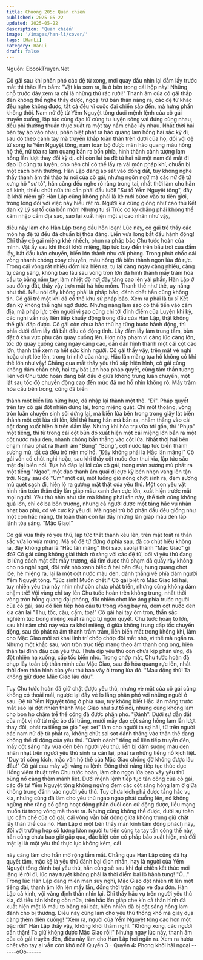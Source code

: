 ```yaml
---
title: Chương 205: Quan chiến
published: 2025-05-22
updated: 2025-05-22
description: 'Quan chiến'
image: '/images/han-li/cover/'
tags: [HanLi]
category: HanLi
draft: false
---
```


Nguồn: EbookTruyen.Net

Cô gái sau khi phân phó các đệ tử xong, mới quay đầu nhìn lại
đầm lầy trước mắt thì thào lẩm bẩm: "Vật kia xem ra, là ở bên
trong cái hộp này! Những chỗ trước đây xem ra chỉ là những thứ
rác rưởi!"
Thanh âm của cô gái thấp đến không thể nghe thấy được, ngoại
trừ bản thân nàng ra, các đệ tử khác đều nghe không được, tất cả
đều vì cuộc đại chiến sắp đến, mà hưng phấn không thôi.
Nam nữ đệ tử Yểm Nguyệt tông dưới mệnh lệnh của cô gái
truyền xuống, lập tức cùng đạo lữ cùng tu luyện sóng vai đứng
cùng nhau, đều phi thường thuần thục xuất ra một tay nắm chắc
lấy nhau.
Nhất thời hai bàn tay áp vào nhau, phân biệt phát ra hào quang
lam hồng hai sắc kỳ dị, sau đó theo cánh tay mà truyền khắp toàn
thân trên dưới của họ, đối với đệ tử song tu Yểm Nguyệt tông,
nam toàn bộ được màn hào quang màu hồng hộ thể, nữ tỏa ra
lam quang bắn ra bốn phía, hình thành cảnh tượng lam hồng lần
lượt thay đổi kỳ dị. chỉ còn lại ba đệ tử hai nữ một nam đã mất đi
đạo lữ cùng tu luyện, cho nên chỉ có thể lấy ra vài món pháp khí,
chuẩn bị một cách bình thường.
Hàn Lập đang áp sát vào đống đất, tuy không nghe thấy thanh âm
thì thào tự nói của cô gái, nhưng ngôn ngữ mà các nữ đệ tử xưng
hô "sư tổ", hắn cũng đều nghe rõ ràng trong tai, nhất thời làm cho
hắn cả kinh, thiếu chút nữa thì cắn phải đầu lưỡi!
"Sư tổ Yểm Nguyệt tông", đây là khái niệm gì? Hàn Lập cũng
không phải là kẻ mới bứoc vào tu tiên giới, trong lòng đối với việc
này hiểu rất rõ. Người kia cũng giống như cao thủ Kết đan kỳ Lý
sư tổ của bổn môn! Nhưng tu sĩ Trúc cơ kỳ chẳng phải không thể
xâm nhập cấm địa sao, sao lại xuất hiện một vị cao nhân như vậy,

điều này làm cho Hàn Lập trong đầu hỗn loạn!
Lúc này, cô gái trẻ thấy các môn hạ đệ tử đều đã chuẩn bị thỏa
đáng. Liền vừa lòng bắt đầu hành động!
Chỉ thấy cô gái miệng khẻ nhếch, phun ra pháp bảo Chu tước
hoàn của mình. Vật ấy sau khi thoát khỏi miệng, lập tức bay đến
trên bầu trời của đầm lầy, bắt đầu luân chuyển, biến lớn thành
như cái phòng. Trong phút chốc cái vòng nhanh chóng xoay
chuyển, màu hồng đã biến thành ngọn lửa đỏ rực. Trong cái vòng
rất nhiều đốm lửa hiện ra, tụ lại càng ngày càng nhiều, càng tụ
càng sáng, không bao lâu sau vòng tròn lớn đã hình thành mấy
trăm hỏa cầu to bằng nắm tay, làm nhiệt độ nơi đây tăng cao lên
vài phần.
Hàn Lập ở sau đống đất, thấy vậy trợn mắt há hốc mồm. Thanh
thế như thế, uy năng như thế. Nếu nói đây không phải là pháp
bảo, đánh chết hắn cũng không tin.
Cô gái trẻ một khi đã có thể khu sử pháp bảo. Xem ra phải là tu sĩ
Kết đan kỳ không thể nghi ngờ được. Nhưng nàng làm sao có thể
tiến vào cấm địa, mà pháp lực trên người vì sao cũng chỉ tới đỉnh
điểm của Luyện khí kỳ, các nghi vấn này liên tiếp khuấy động
trong đầu của Hàn Lập, thật không thể giải đáp được.
Cô gái còn chưa bảo thủ hạ từng bước hành động, thì phía dưới
đầm lầy đã bắt đầu có động tĩnh. Lấy đầm lầy làm trung tâm, bùn
đất ở khu vực phụ cận quay cuồng lên. Hơn nữa phạm vi càng
lúc càng lớn, tốc độ quay cuồng càng ngày càng cao, dần dần
hình thành một cái cột cao lớn, thanh thế xem ra hết sức kinh
người.
Cô gái thấy vậy, trên mặt vẻ nghi hoặc chợt lóe lên, trong trí nhớ
của nàng, Hắc lân mãng tựa hồ không có khí thế lớn như vậy!
Chẳng qua mắt thấy yêu thú sắp hiện hình, cô gái cũng không
dám chần chờ, hai tay bắt Lan hoa pháp quyết, cùng tâm thần
tương liên với Chu tước hoàn đang bắt đầu ở giữa không trung
luân chuyển, một lát sau tốc độ chuyển động cao đến mức đã mơ
hồ nhìn không rõ. Mấy trăm hỏa cầu bên trong, cũng đã biến

thành một biển lửa hừng hực, đã nhập lại thành một thẻ.
"Đi".
Pháp quyết trên tay cô gái đột nhiên dừng lại, trong miệng quát.
Chỉ một thoáng, vòng tròn luân chuyển sinh sôi dừng lại, mà biển
lửa bên trong trong giây lát biến thành một cột lửa rất lớn, khí thế
hung hãn mà bắn ra, nhằm thẳng vào cái cột đang xuất hiện ở
trên đầm lầy.
Nhưng khi hỏa trụ vừa tới gần, thì "Phụp" một tiếng, thì từ trong
cái cột bùn đó xuất hiện một cái miệng lớn bắn ra một cột nước
màu đen, nhanh chóng bắn thẳng vào cột lửa.
Nhất thời hai bên chạm nhau phát ra thanh âm "Bùng" "Bùng", cột
nước lập tức biến thành sương mù, tất cả đều trở nên mơ hồ.
"Đây không phải là Hắc lân mãng!"
Cô gái vốn có chút nghi hoặc, sau khi thấy cột nước đen thui kia,
lập tức sắc mặt đại biến nói.
Tựa hồ đáp lại lời của cô gái, trong màn sương mù phát ra một
tiếng "Ngao", một đạo thanh âm quái dị cực kỳ bén nhọn vang lên
tận trời. Ngay sau đó "Ùm" một cái, một luồng gió nóng chợt sinh
ra, đem sương mù quét sạch đi, hiển lộ ra gương mặt thật của
yêu thú.
Một con yêu vật hình rắn toàn thân đầy lân giáp màu xanh đen
cực lớn, xuất hiện trước mắt mọi người.
Yêu thú nhìn như rắn mà không phải rắn này, thể tích cũng không
quá lớn, chỉ cỡ ba bốn trượng, nhưng cả người được một tầng
hắc vụ nhàn nhạt bao phủ, có vẻ cực kỳ yêu dị. Mà ngoại trừ bộ
phận đầu đều giống như một con hắc mãng, thì toàn thân còn lại
đầy những lân giáp màu đen lấp lánh tỏa sáng.
"Mặc Giao!"

Cô gái vừa thấy rõ yêu thú, lập tức thất thanh kêu lên, trên mặt
toát ra thần sắc vừa lo vừa mừng.
Mà số đệ tử đứng ở phía sau, đã có chút hiểu không ra, đây
không phải là "Hắc lân mãng" thôi sao, saolại thành "Mặc Giao" gì
đó?
Cô gái cũng không giải thích rõ ràng với các đệ tử, bởi vì yêu thú
đang lơ lửng cách mặt đất mấy trượng, đã tìm được thủ phạm đã
quấy rầy không cho nó nghỉ ngơi, đôi mắt nhỏ xanh biếc ở hai
bên đầu, hung quang chợt lóe, hé miệng ra, lại là một cột nước
màu đen, đánh thẳng về phía đám người Yểm Nguyệt tông.
"Súc sinh! Muốn chết!"
Cô gái biết rõ Mặc Giao lợi hại, tuy nhiên yêu thú này nhìn như
còn chưa phát triển, nhưng cũng không dám chậm trễ! Vội vàng
chỉ tay lên Chu tước hoàn trên không trung, nhất thời vòng tròn
hồng quang đại phóng, đột nhiên chợt lóe áng phía trước người
của cô gái, sau đó liên tiếp hỏa cầu từ trong vòng bay ra, đem cột
nước đen kia cản lại
"Thu, tốc, câu, cấm, tỏa!"
Cô gái hai tay ôm tròn, thần sắc nghiêm túc trong miệng xuất ra
ngũ tự ngôn quyết.
Chu tước hoàn to lớn, sau khi năm chữ này vừa ra khỏi miệng, ở
giữa không trung cấp tốc chuyển động, sau đó phát ra âm thanh
trầm trầm, liền biến mất trong không khí, làm cho Mặc Giao mới
sơ khai linh trí chớp chớp đôi mắt nhỏ, vì thế mà ngẩn ra.
Nhưng một khắc sau, vòn tròn trực tiếp mang theo âm thanh ong
ong, hiện thân tại đỉnh đầu của yêu thú. Thừa dịp yêu thú còn
chưa kịp phản ứng, đã đột nhiên hạ xuống, cấp tốc biến nhỏ.
Trong chớp mắt, Chu tước hoàn đã chụp lấy toàn bộ thân mình
của Mặc Giao, sau đó hỏa quang rực lên, nhất thời đem thân hình
của yêu thú bao vây ở trong lửa đỏ.
"Mau động thủ! Ta không giữ được Mặc Giao lâu đâu".

Tuy Chu tước hoàn đã giữ chặt được yêu thú, nhưng vẻ mặt của
cô gái cũng không có thoải mái, ngược lại đầy vẻ lo lắng phân
phó với những người ở sau.
Đệ tử Yểm Nguyệt tông ở phía sau, tuy không biết Hắc lân mãng
trước mắt sao lại đột nhiên thành Mặc Giao như sư tổ nói, nhưng
cũng không làm cho bọn họ chậm trễ thế công đã được phân phó.
"Đánh".
Dưới sự dẫn dắt của một vị nữ tử mặc áo dài trắng, mười mấy
đạo cột sáng hồng lam lần lượt thay đổi, phát ra tiếng xé gió "xẹt
xẹt" làm cho người ta sợ hãi, từ trên người các nam nữ đệ tử
phát ra, không chút sai sot đánh thẳng vào thân thể đang không
thể di động của yêu thú.
"Oành oành" tiếng nổ liên tiếp truyền đến, mấy cột sáng này vừa
đến bên người yêu thú, liền bị đám sương màu đen nhàn nhạt
trên người yêu thú sinh ra cản lại, phát ra những tiếng nổ kịch liệt.
"Duy trì công kích, mặc vân hộ thể của Mặc Giao chống đở không
được lâu đâu!" Cô gái cau mày vội vàng ra lệnh. Đồng thời nàng
tiếp tục thúc dục Hồng viêm thuật trên Chu tước hoàn, làm cho
ngọn lửa bao vây yêu thú bùng nổ càng thêm mãnh liệt.
Dưới mệnh lệnh tiếp tục tấn công của cô gái, các đệ tử Yểm
Nguyệt tông không ngừng đem các cột sáng hồng lam ở giữa
không trung đánh vào người yêu thú. Tuy chưa kích phá được
tầng hắc vụ kia, nhưng cũng đã làm cho yêu thú ngao ngao phát
cuồng lên, nó không ngừng nhe răng cố gắng hoạt động phần
đuôi còn cử động được, liều mạng muốn từ trong vòng mà thoát
ra. Nhưng cũng không thể được, dưới sự toàn lực cấm chế của
cô gái, cái vòng vẫn bất động giữa không trung giữ chặt lấy thân
thể của nó.
Hàn Lập ở một bên thấy màn kinh tâm động phách này, đối với
trường hợp sô lượng lứon người tu tiên cùng ta tay tấn công thế
này, hắn cũng chưa bao giờ gặp qua, đặc biệt còn có pháp bảo
xuất hiện, mà đối mặt lại là một yêu thú thực lực không kém, cái

này càng làm cho hắn mở rộng tầm mắt.
Chẳng qua Hàn Lập cũng đã hạ quyết tâm, mặc kệ là yêu thú
đánh bại địch nhân, hay là người của Yểm Nguyệt tông đánh bại
yêu thú, hắn cũng sẽ sau khi đại chiến kết thúc mới lặng lẽ rời đi,
lúc này tuyệt không phải là thời điểm bại lộ hành tung!
"Ô…"
Trong lúc Hàn Lập đang miên man suy nghĩ, Mặc Giao đột nhiên
rít lên một tiếng dài, thanh âm lớn lên mấy lần, đồng thời tràn
ngập vẻ đau đớn.
Hàn Lập cả kinh, vội vàng định thần nhìn lại.
Chỉ thấy hắc vụ trên người yêu thú kia, đã tiêu tán không còn
nữa, trên hắc lân giáp che kín cả thân hình đã xuất hiện một lỗ
máu to bằng cái bát, hiển nhiên đã bị cột sáng hồng lam đánh cho
bị thương. Điều này cũng làm cho yêu thú thống khổ mà giãy dụa
càng thêm điên cuồng!
"Xem ra, người của Yểm Nguyệt tông cao hơn một bậc rồi!" Hàn
Lập thấy vậy, không khỏi thầm nghĩ.
"Không xong, các ngươi cẩn thận! Ta giữ không được Mặc Giao
rồi!"
Nhưng ngay lúc này, thanh âm của cô gái truyền đến, điều này
làm cho Hàn Lập hơi ngẩn ra. Xem ra hươu chết vào tay ai vẫn
còn khó nói!
Quyển 3 - Quyển 4: Phong khởi hải ngoại
------oOo------

